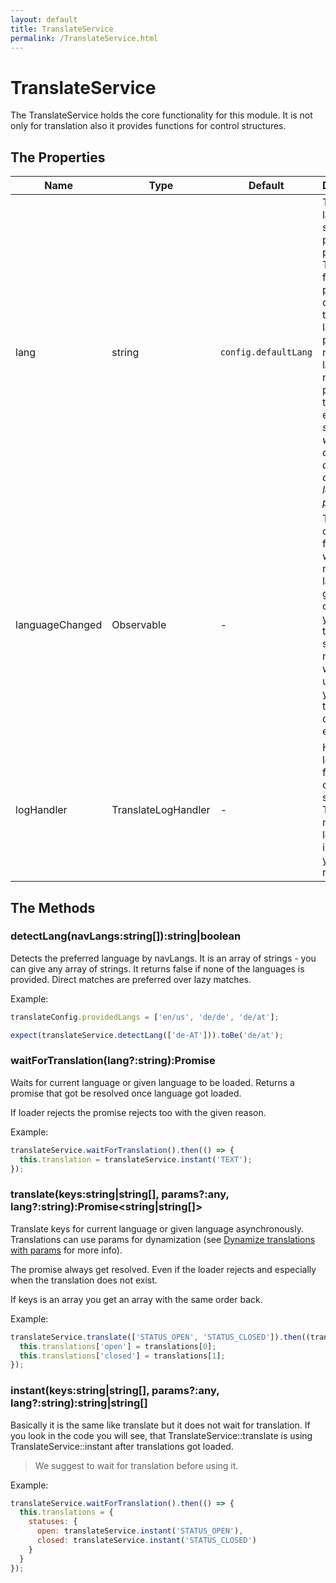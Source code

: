 ```yaml
---
layout: default
title: TranslateService
permalink: /TranslateService.html
---
```

# TranslateService

The TranslateService holds the core functionality for this module. It is not only for translation also
it provides functions for control structures.

## The Properties

| Name            | Type                | Default              | Description |
|-----------------|---------------------|----------------------|-------------|
| lang            | string              | `config.defaultLang` | The language is stored in a private property. The setter for this property is checking if the language is provided or not. If the language is not provided it throws an error. *We suggest to write a try catch around it or check if the language is provided.* |
| languageChanged | Observable<string>  | -                    | The observer fires next when a new language get changed. If you use translate service maybe you want to update your translations on this event. |
| logHandler      | TranslateLogHandler | -                    | Holds the logHandler for other control structures. This is more or less internal - you should not use it. |

## The Methods

### detectLang(navLangs:string[]):string|boolean  
Detects the preferred language by navLangs. It is an array of strings - you can give any array
of strings. It returns false if none of the languages is provided. Direct matches are preferred
over lazy matches.

Example:
```js
translateConfig.providedLangs = ['en/us', 'de/de', 'de/at'];

expect(translateService.detectLang(['de-AT'])).toBe('de/at');
```

### waitForTranslation(lang?:string):Promise<void>   
Waits for current language or given language to be loaded. Returns a promise that got be 
resolved once language got loaded.

If loader rejects the promise rejects too with the given reason.

Example:
```js
translateService.waitForTranslation().then(() => {
  this.translation = translateService.instant('TEXT');
});
```

### translate(keys:string|string[], params?:any, lang?:string):Promise<string|string[]>
Translate keys for current language or given language asynchronously. Translations can use
params for dynamization (see [Dynamize translations with params](docs/dynamize.md) for more info).

The promise always get resolved. Even if the loader rejects and especially when the translation
does not exist.

If keys is an array you get an array with the same order back.

Example:
```js
translateService.translate(['STATUS_OPEN', 'STATUS_CLOSED']).then((translations) => {
  this.translations['open'] = translations[0];
  this.translations['closed'] = translations[1];
});
```

### instant(keys:string|string[], params?:any, lang?:string):string|string[]
Basically it is the same like translate but it does not wait for translation. If you look in the code
you will see, that TranslateService::translate is using TranslateService::instant after translations
got loaded.

> We suggest to wait for translation before using it.

Example:
```js
translateService.waitForTranslation().then(() => {
  this.translations = {
    statuses: {
      open: translateService.instant('STATUS_OPEN'),
      closed: translateService.instant('STATUS_CLOSED')
    }
  }
});
```

